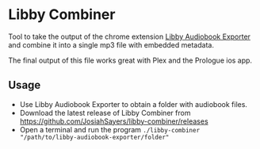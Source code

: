 # Libby Combiner

Tool to take the output of the chrome extension [Libby Audiobook Exporter](https://chromewebstore.google.com/detail/libby-audiobook-exporter/ophjgobioamjpkoahcmlofkdbpfjodig) and combine it into a single mp3 file with embedded metadata.

The final output of this file works great with Plex and the Prologue ios app.

## Usage

- Use Libby Audiobook Exporter to obtain a folder with audiobook files.
- Download the latest release of Libby Combiner from https://github.com/JosiahSayers/libby-combiner/releases
- Open a terminal and run the program `./libby-combiner "/path/to/libby-audiobook-exporter/folder"`
